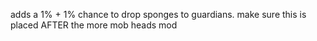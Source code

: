 adds a 1% + 1% chance to drop sponges to guardians.
make sure this is placed AFTER the more mob heads mod
